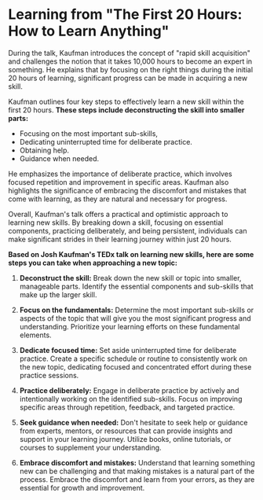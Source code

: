 # Learning from "The First 20 Hours: How to Learn Anything" 

During the talk, Kaufman introduces the concept of "rapid skill acquisition" and challenges the notion that it takes 10,000 hours to become an expert in something. He explains that by focusing on the right things during the initial 20 hours of learning, significant progress can be made in acquiring a new skill.

Kaufman outlines four key steps to effectively learn a new skill within the first 20 hours. **These steps include deconstructing the skill into smaller parts:**
* Focusing on the most important sub-skills, 
* Dedicating uninterrupted time for deliberate practice.
* Obtaining help.
* Guidance when needed.

He emphasizes the importance of deliberate practice, which involves focused repetition and improvement in specific areas. Kaufman also highlights the significance of embracing the discomfort and mistakes that come with learning, as they are natural and necessary for progress.

Overall, Kaufman's talk offers a practical and optimistic approach to learning new skills. By breaking down a skill, focusing on essential components, practicing deliberately, and being persistent, individuals can make significant strides in their learning journey within just 20 hours.

**Based on Josh Kaufman's TEDx talk on learning new skills, here are some steps you can take when approaching a new topic:**

1. **Deconstruct the skill:** Break down the new skill or topic into smaller, manageable parts. Identify the essential components and sub-skills that make up the larger skill.

2. **Focus on the fundamentals:** Determine the most important sub-skills or aspects of the topic that will give you the most significant progress and understanding. Prioritize your learning efforts on these fundamental elements.

3. **Dedicate focused time:** Set aside uninterrupted time for deliberate practice. Create a specific schedule or routine to consistently work on the new topic, dedicating focused and concentrated effort during these practice sessions.

4. **Practice deliberately:** Engage in deliberate practice by actively and intentionally working on the identified sub-skills. Focus on improving specific areas through repetition, feedback, and targeted practice.

5. **Seek guidance when needed:** Don't hesitate to seek help or guidance from experts, mentors, or resources that can provide insights and support in your learning journey. Utilize books, online tutorials, or courses to supplement your understanding.

6. **Embrace discomfort and mistakes:** Understand that learning something new can be challenging and that making mistakes is a natural part of the process. Embrace the discomfort and learn from your errors, as they are essential for growth and improvement.